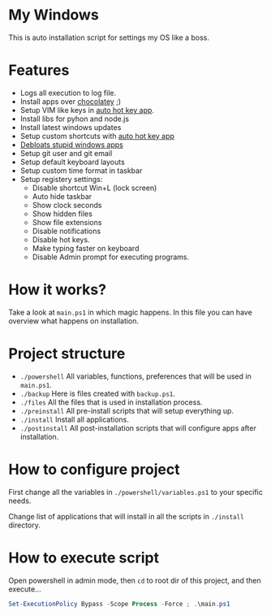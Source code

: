# My Windows

This is auto installation script for settings my OS like a boss.

# Features

* Logs all execution to log file.
* Install apps over [chocolatey](https://chocolatey.org/) ;)
* Setup VIM like keys in [auto hot key app](https://www.autohotkey.com/).
* Install libs for pyhon and node.js
* Install latest windows updates
* Setup custom shortcuts with [auto hot key app](https://www.autohotkey.com/)
* [Debloats stupid windows apps](https://github.com/Sycnex/Windows10Debloater)
* Setup git user and git email
* Setup default keyboard layouts
* Setup custom time format in taskbar
* Setup registery settings:
  * Disable shortcut Win+L (lock screen)
  * Auto hide taskbar
  * Show clock seconds
  * Show hidden files
  * Show file extensions
  * Disable notifications
  * Disable hot keys.
  * Make typing faster on keyboard
  * Disable Admin prompt for executing programs.

# How it works?

Take a look at `main.ps1` in which magic happens. In this file
you can have overview what happens on installation.

# Project structure

* `./powershell` All variables, functions, preferences that will be used in `main.ps1`.
* `./backup` Here is files created with `backup.ps1`.
* `./files` All the files that is used in installation process.
* `./preinstall` All pre-install scripts that will setup everything up.
* `./install` Install all applications.
* `./postinstall` All post-installation scripts that will configure apps after installation.

# How to configure project

First change all the variables in `./powershell/variables.ps1` to your specific needs.

Change list of applications that will install in all the scripts in `./install` directory.

# How to execute script

Open powershell in admin mode, then `cd` to root dir of this project, and then execute...

```powershell
Set-ExecutionPolicy Bypass -Scope Process -Force ; .\main.ps1
```
